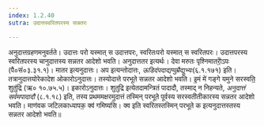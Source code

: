 ```yaml
---
index: 1.2.40
sutra: उदात्तस्वरितपरस्य सन्नतरः

---
```

अनुदात्तग्रहणमनुवर्तते। उदात्तः परो यस्मात् स उदात्तपरः, स्वरितःपरो यस्मात् स स्वरितपरः। उदात्तपरस्य स्वरितपरस्य चानुदात्तस्य सन्नतर आदेशो भवति। अनुदात्ततर इत्यर्थः। देवा मरुतः पृश्निमातरोे॒ऽपः (पै०सं०३.३१.१)। मातर इत्यनुदात्तः। अप इत्यन्तोदात्तः, _ऊडिदंपदाद्यप्पुम्रैद्युभ्यः_(६.१.१७१) इति। तत्रानुदात्तयोरेकादेश ओकारोऽनुदात्तः। तस्योदात्ते परभूते सन्नतर आदेशो भवति। इ॒मं मे॑ गङ्गे यमुने सरस्वति॒ शुतु॑द्रि (ऋ० १०.७५.५)। इकारोऽनुदात्तः। शुतुद्रि इत्येतदामन्त्रितं पादादौ, तस्माद् न निहन्यते, _अनुदात्तं सर्वमपादादौ_ (८.१.१८) इति, तस्य प्रथममक्षरमुदात्तं तस्मिन् परभूते पूर्वस्य सरस्वतीतीकारस्य सन्नतर आदेशो भवति। माण॑वक जटिलकाध्यापक॒ क्व॑ गमिष्यसि। क्व इति स्वरितस्तस्मिन् परभूते क इत्यनुदात्तस्तस्य सन्नतर आदेशो भवति॥